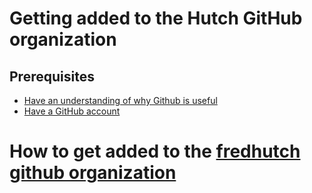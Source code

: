 
# Getting added to the Hutch GitHub organization

## Prerequisites

- [Have an understanding of why Github is useful](https://hutchdatascience.org/dasl-snack-github/why-github.html)
- [Have a GitHub account](https://hutchdatascience.org/dasl-snack-github/create-a-github-account.html)

# How to get added to the [fredhutch github organization](https://github.com/fredhutch)
